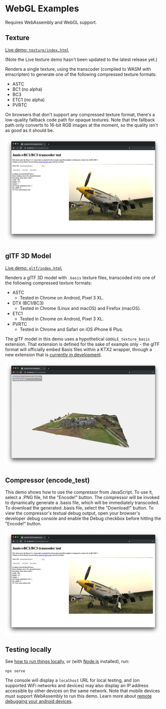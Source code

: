 # WebGL Examples

Requires WebAssembly and WebGL support.

## Texture

[Live demo: `texture/index.html`](https://basis-universal-webgl.now.sh/texture/)

(Note the Live texture demo hasn't been updated to the latest release yet.)

Renders a single texture, using the transcoder (compiled to WASM with emscripten) to generate one of the following compressed texture formats:

* ASTC
* BC1 (no alpha)
* BC3
* ETC1 (no alpha)
* PVRTC

On browsers that don't support any compressed texture format, there's a low-quality fallback code path for opaque textures. Note that the fallback path only converts to 16-bit RGB images at the moment, so the quality isn't as good as it should be.

![Screenshot showing a basis texture rendered as a 2D image in a webpage.](texture/preview.png)

## glTF 3D Model

[Live demo: `gltf/index.html`](https://basis-universal-webgl.now.sh/gltf/)

Renders a glTF 3D model with `.basis` texture files, transcoded into one of the following compressed texture formats:

* ASTC
  * Tested in Chrome on Android, Pixel 3 XL.
* DTX (BC1/BC3)
  * Tested in Chrome (Linux and macOS) and Firefox (macOS).
* ETC1
  * Tested in Chrome on Android, Pixel 3 XL.
* PVRTC
  * Tested in Chrome and Safari on iOS iPhone 6 Plus.

The glTF model in this demo uses a hypothetical `GOOGLE_texture_basis` extension. That extension is defined for the sake of example only - the glTF format will officially embed Basis files within a KTX2 wrapper, through a new
extension that is [currently in development](https://github.com/KhronosGroup/glTF/pull/1612).

![Screenshot showing a basis texture rendered as the base color texture for a 3D model in a webpage.](gltf/preview.png)

## Compressor (encode_test)

This demo shows how to use the compressor from JavaScript. To use it, select a .PNG file, hit the "Encode!" button. The compressor will be invoked to dynamically generate a .basis file, which will be immediately transcoded. To download the generated .basis file, select the "Download!" button. To view the compressor's textual debug output, open your browser's developer debug console and enable the Debug checkbox before hitting the "Encode!" button.

![Screenshot showing the encode_test demo](encode_test/preview.png)

## Testing locally

See [how to run things locally](https://threejs.org/docs/#manual/en/introduction/How-to-run-things-locally), or (with [Node.js](https://nodejs.org/en/) installed), run:

```
npx serve
```

The console will display a `localhost` URL for local testing, and (on supported WiFi networks and devices) may also display an IP address accessible by other devices on the same network. Note that mobile devices must support WebAssembly to run this demo. Learn more about [remote debugging your android devices](https://developers.google.com/web/tools/chrome-devtools/remote-debugging/).
